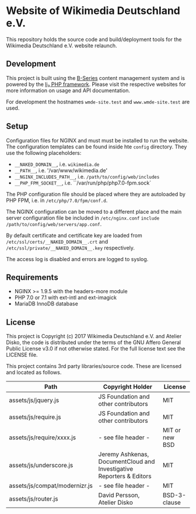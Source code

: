 # Website of Wikimedia Deutschland e.V.

This repository holds the source code and build/deployment tools for the
Wikimedia Deutschland e.V. website relaunch. 

## Development

This project is built using the [B-Series](http://b-series.org) content management system
and is powered by the [li₃ PHP framework](http://li3.me/). Please visit the respective
websites for more information on usage and API documentation.

For development the hostnames `wmde-site.test` and `www.wmde-site.test` are used.

## Setup

Configuration files for NGINX and must must be installed to run the website. The
configuration templates can be found inside hte `config` directory. They use the
following placeholders:

- `__NAKED_DOMAIN__`, i.e. `wikimedia.de`
- `__PATH__`, i.e. '/var/www/wikimedia.de'
- `__NGINX_INCLUDES_PATH__`, i.e. `/path/to/config/web/includes`
- `__PHP_FPM_SOCKET__`, i.e. ``/var/run/php/php7.0-fpm.sock`

The PHP configuration file should be placed where they are autoloaded by PHP
FPM, i.e. in `/etc/php/7.0/fpm/conf.d`.

The NGINX configuration can be moved to a different place and the main
server configuration file be included in `/etc/nginx.conf` `include
/path/to/config/web/servers/app.conf`.

By default certificate and certificate key are loaded
from `/etc/ssl/certs/__NAKED_DOMAIN__.crt` and
`/etc/ssl/private/__NAKED_DOMAIN__.key` respectively.

The access log is disabled and errors are logged to syslog.

## Requirements

- NGINX >= 1.9.5 with the headers-more module 
- PHP 7.0 or 7.1 with ext-intl and ext-imagick
- MariaDB InnoDB database

## License

This project is Copyright (c) 2017 Wikimedia Deutschland e.V. and Atelier Disko,
the code is distributed under the terms of the GNU Affero General Public License
v3.0 if not otherwise stated. For the full license text see the LICENSE file.

This project contains 3rd party libraries/source code. These are licensed
and located as follows.

Path | Copyright Holder | License
-----|------------------|--------
assets/js/jquery.js | JS Foundation and other contributors | MIT
assets/js/require.js | JS Foundation and other contributors | MIT
assets/js/require/xxxx.js | - see file header - | MIT or new BSD
assets/js/underscore.js | Jeremy Ashkenas, DocumentCloud and Investigative Reporters & Editors | MIT
assets/js/compat/modernizr.js | - see file header - | MIT
assets/js/router.js | David Persson, Atelier Disko | BSD-3-clause
